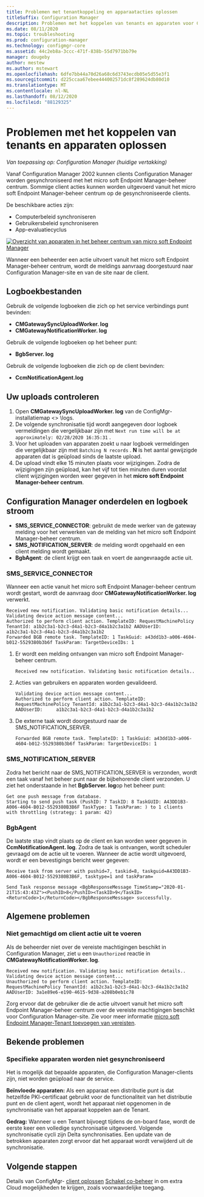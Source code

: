 ```yaml
---
title: Problemen met tenantkoppeling en apparaatacties oplossen
titleSuffix: Configuration Manager
description: Problemen met het koppelen van tenants en apparaten voor Configuration Manager oplossen
ms.date: 08/11/2020
ms.topic: troubleshooting
ms.prod: configuration-manager
ms.technology: configmgr-core
ms.assetid: 44c2eb8a-3ccc-471f-838b-55d7971bb79e
manager: dougeby
author: mestew
ms.author: mstewart
ms.openlocfilehash: 6dfe7bb44a70d26a68c6d3743ecdb05e5d55e3f1
ms.sourcegitcommit: d225ccaa67ebee444002571dc8f289624db80d10
ms.translationtype: MT
ms.contentlocale: nl-NL
ms.lasthandoff: 08/12/2020
ms.locfileid: "88129325"
---
```

# <a name="troubleshooting-tenant-attach-and-device-actions"></a>Problemen met het koppelen van tenants en apparaten oplossen

*Van toepassing op: Configuration Manager (huidige vertakking)*

Vanaf Configuration Manager 2002 kunnen clients Configuration Manager worden gesynchroniseerd met het micro soft Endpoint Manager-beheer centrum. Sommige client acties kunnen worden uitgevoerd vanuit het micro soft Endpoint Manager-beheer centrum op de gesynchroniseerde clients.

De beschikbare acties zijn:
- Computerbeleid synchroniseren
- Gebruikersbeleid synchroniseren
- App-evaluatiecyclus


[![Overzicht van apparaten in het beheer centrum van micro soft Endpoint Manager](./media/3555758-device-overview-actions.png)](./media/3555758-device-overview-actions.png#lightbox)
  
Wanneer een beheerder een actie uitvoert vanuit het micro soft Endpoint Manager-beheer centrum, wordt de meldings aanvraag doorgestuurd naar Configuration Manager-site en van de site naar de client.

## <a name="log-files"></a>Logboekbestanden

Gebruik de volgende logboeken die zich op het service verbindings punt bevinden:

- **CMGatewaySyncUploadWorker. log**
- **CMGatewayNotificationWorker. log**

Gebruik de volgende logboeken op het beheer punt:

- **BgbServer. log**

Gebruik de volgende logboeken die zich op de client bevinden:

- **CcmNotificationAgent.log**

## <a name="review-your-upload"></a><a name="bkmk_review"></a>Uw uploads controleren

1. Open **CMGatewaySyncUploadWorker. log** van de ConfigMgr-installatiemap &lt;> \logs.
1. De volgende synchronisatie tijd wordt aangegeven door logboek vermeldingen die vergelijkbaar zijn met `Next run time will be at approximately: 02/28/2020 16:35:31` .
1. Voor het uploaden van apparaten zoekt u naar logboek vermeldingen die vergelijkbaar zijn met `Batching N records` . **N** is het aantal gewijzigde apparaten dat is geüpload sinds de laatste upload.
1. De upload vindt elke 15 minuten plaats voor wijzigingen. Zodra de wijzigingen zijn geüpload, kan het vijf tot tien minuten duren voordat client wijzigingen worden weer gegeven in het **micro soft Endpoint Manager-beheer centrum**.


## <a name="configuration-manager-components-and-log-flow"></a>Configuration Manager onderdelen en logboek stroom

- **SMS_SERVICE_CONNECTOR**: gebruikt de mede werker van de gateway melding voor het verwerken van de melding van het micro soft Endpoint Manager-beheer centrum.
- **SMS_NOTIFICATION_SERVER**: de melding wordt opgehaald en een client melding wordt gemaakt.
- **BgbAgent**: de client krijgt een taak en voert de aangevraagde actie uit.

### <a name="sms_service_connector"></a>SMS_SERVICE_CONNECTOR

Wanneer een actie vanuit het micro soft Endpoint Manager-beheer centrum wordt gestart, wordt de aanvraag door **CMGatewayNotificationWorker. log** verwerkt.  

```text
Received new notification. Validating basic notification details...
Validating device action message content...
Authorized to perform client action. TemplateID: RequestMachinePolicy TenantId: a1b2c3a1-b2c3-d4a1-b2c3-d4a1b2c3a1b2 AADUserID:     a1b2c3a1-b2c3-d4a1-b2c3-d4a1b2c3a1b2
Forwarded BGB remote task. TemplateID: 1 TaskGuid: a43dd1b3-a006-4604-b012-5529380b3b6f TaskParam: TargetDeviceIDs: 1  
```
 
1. Er wordt een melding ontvangen van micro soft Endpoint Manager-beheer centrum.

   ```text
   Received new notification. Validating basic notification details..
   ```

1. Acties van gebruikers en apparaten worden gevalideerd.

   ```text
   Validating device action message content... 
   Authorized to perform client action. TemplateID: RequestMachinePolicy TenantId: a1b2c3a1-b2c3-d4a1-b2c3-d4a1b2c3a1b2 AADUserID:     a1b2c3a1-b2c3-d4a1-b2c3-d4a1b2c3a1b2
   ```

1. De externe taak wordt doorgestuurd naar de SMS_NOTIFICATION_SERVER.

    ```text
   Forwarded BGB remote task. TemplateID: 1 TaskGuid: a43dd1b3-a006-4604-b012-5529380b3b6f TaskParam: TargetDeviceIDs: 1  
    ```


### <a name="sms_notification_server"></a>SMS_NOTIFICATION_SERVER

Zodra het bericht naar de SMS_NOTIFICATION_SERVER is verzonden, wordt een taak vanaf het beheer punt naar de bijbehorende client verzonden. U ziet het onderstaande in het **BgbServer. log**op het beheer punt:

```text
Get one push message from database.
Starting to send push task (PushID: 7 TaskID: 8 TaskGUID: A43DD1B3-A006-4604-B012-5529380B3B6F TaskType: 1 TaskParam: ) to 1 clients  with throttling (strategy: 1 param: 42)
```

### <a name="bgbagent"></a>BgbAgent

De laatste stap vindt plaats op de client en kan worden weer gegeven in **CcmNotificationAgent. log**. Zodra de taak is ontvangen, wordt scheduler gevraagd om de actie uit te voeren. Wanneer de actie wordt uitgevoerd, wordt er een bevestigings bericht weer gegeven:

```text
Receive task from server with pushid=7, taskid=8, taskguid=A43DD1B3-A006-4604-B012-5529380B3B6F, tasktype=1 and taskParam=

Send Task response message <BgbResponseMessage TimeStamp="2020-01-21T15:43:43Z"><PushID>8</PushID><TaskID>9</TaskID><ReturnCode>1</ReturnCode></BgbResponseMessage> successfully.
```

## <a name="common-issues"></a>Algemene problemen

### <a name="unauthorized-to-perform-client-action"></a><a name="bkmk_noauth"></a>Niet gemachtigd om client actie uit te voeren

Als de beheerder niet over de vereiste machtigingen beschikt in Configuration Manager, ziet u een `Unauthorized` reactie in **CMGatewayNotificationWorker. log**.

```text
Received new notification. Validating basic notification details..
Validating device action message content...
Unauthorized to perform client action. TemplateID: RequestMachinePolicy TenantId: a1b2c3a1-b2c3-d4a1-b2c3-d4a1b2c3a1b2 AADUserID: 3a1e89e6-e190-4615-9d38-a208b0eb1c78
```  

Zorg ervoor dat de gebruiker die de actie uitvoert vanuit het micro soft Endpoint Manager-beheer centrum over de vereiste machtigingen beschikt voor Configuration Manager-site. Zie voor meer informatie [micro soft Endpoint Manager-Tenant toevoegen van vereisten](device-sync-actions.md#prerequisites).

## <a name="known-issues"></a>Bekende problemen

### <a name="specific-devices-dont-synchronize"></a>Specifieke apparaten worden niet gesynchroniseerd

<!--7099564-->
Het is mogelijk dat bepaalde apparaten, die Configuration Manager-clients zijn, niet worden geüpload naar de service.

**Beïnvloede apparaten:** Als een apparaat een distributie punt is dat hetzelfde PKI-certificaat gebruikt voor de functionaliteit van het distributie punt en de client agent, wordt het apparaat niet opgenomen in de synchronisatie van het apparaat koppelen aan de Tenant.

**Gedrag:** Wanneer u een Tenant bijvoegt tijdens de on-board fase, wordt de eerste keer een volledige synchronisatie uitgevoerd. Volgende synchronisatie cycli zijn Delta synchronisaties. Een update van de betrokken apparaten zorgt ervoor dat het apparaat wordt verwijderd uit de synchronisatie.


## <a name="next-steps"></a>Volgende stappen

Details van ConfigMgr- [client oplossen](troubleshoot-client-details.md) 
 [Schakel co-beheer](../comanage/overview.md) in om extra Cloud mogelijkheden te krijgen, zoals voorwaardelijke toegang.
